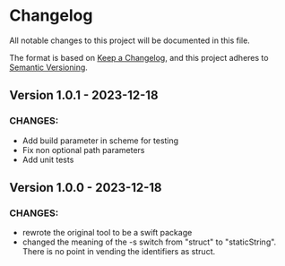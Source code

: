 # Changelog
All notable changes to this project will be documented in this file.

The format is based on [Keep a Changelog](https://keepachangelog.com/en/1.0.0/),
and this project adheres to [Semantic Versioning](https://semver.org/spec/v2.0.0.html).

## Version 1.0.1 - 2023-12-18
### CHANGES:
- Add build parameter in scheme for testing
- Fix non optional path parameters
- Add unit tests

## Version 1.0.0 - 2023-12-18
### CHANGES:
- rewrote the original tool to be a swift package
- changed the meaning of the -s switch from "struct" to "staticString".
  There is no point in vending the identifiers as struct.
